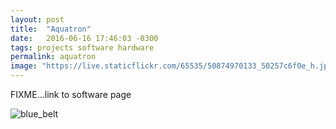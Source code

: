 ```yaml
---
layout: post
title:  "Aquatron"
date:   2016-06-16 17:46:03 -0300
tags: projects software hardware
permalink: aquatron
image: "https://live.staticflickr.com/65535/50874970133_50257c6f0e_h.jpg"
---
```


FIXME...link to software page

<div class="col my-auto pb-3">
   <img class="img-fluid rounded mx-auto d-block" src="https://live.staticflickr.com/65535/50874970133_50257c6f0e_h.jpg" alt='blue_belt'>
</div>
